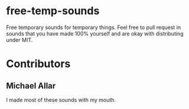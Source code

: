# free-temp-sounds
Free temporary sounds for temporary things. Feel free to pull request in sounds that you have made 100% yourself and are okay with distributing under MIT.

# Contributors

## Michael Allar

I made most of these sounds with my mouth.
